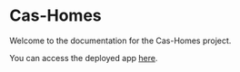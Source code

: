 # Cas-Homes

Welcome to the documentation for the Cas-Homes project.

You can access the deployed app [here](https://residencies.netlify.app/).


